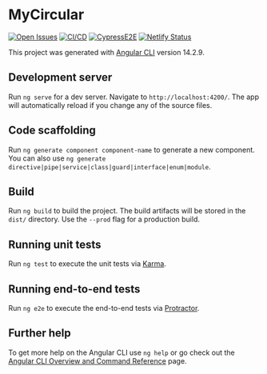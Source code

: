# MyCircular

[![Open Issues](https://img.shields.io/github/issues-raw/UdL-EPS-SoftArch/mycircular?logo=github)](https://github.com/orgs/UdL-EPS-SoftArch/projects/15)
[![CI/CD](https://github.com/UdL-EPS-SoftArch/mycircular/actions/workflows/ci-cd.yml/badge.svg)](https://github.com/UdL-EPS-SoftArch/mycircular/actions)
[![CypressE2E](https://img.shields.io/endpoint?url=https://dashboard.cypress.io/badge/simple/4isjgp&style=flat&logo=cypress)](https://dashboard.cypress.io/projects/4isjgp/runs)
[![Netlify Status](https://api.netlify.com/api/v1/badges/ec7fc1d3-3d31-486e-a6be-ebf74ab3a783/deploy-status)](https://mycircular.netlify.app/)

This project was generated with [Angular CLI](https://github.com/angular/angular-cli) version 14.2.9.

## Development server

Run `ng serve` for a dev server. Navigate to `http://localhost:4200/`. The app will automatically reload if you change any of the source files.

## Code scaffolding

Run `ng generate component component-name` to generate a new component. You can also use `ng generate directive|pipe|service|class|guard|interface|enum|module`.

## Build

Run `ng build` to build the project. The build artifacts will be stored in the `dist/` directory. Use the `--prod` flag for a production build.

## Running unit tests

Run `ng test` to execute the unit tests via [Karma](https://karma-runner.github.io).

## Running end-to-end tests

Run `ng e2e` to execute the end-to-end tests via [Protractor](http://www.protractortest.org/).

## Further help

To get more help on the Angular CLI use `ng help` or go check out the [Angular CLI Overview and Command Reference](https://angular.io/cli) page.
